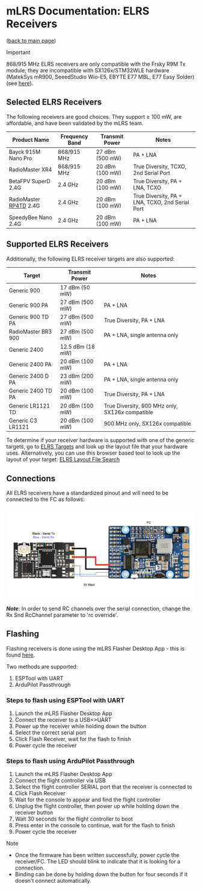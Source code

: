 # mLRS Documentation: ELRS Receivers #

([back to main page](../README.md))

> [!IMPORTANT]
> 868/915 MHz ELRS receivers are only compatible with the Frsky R9M Tx module; they are incompatible with SX126x/STM32WLE hardware (MatekSys mR900, SeeedStudio Wio-E5, EBYTE E77 MBL, E77 Easy Solder)(see [here](SX126x_SX127x_INCOMPATIBILITY.md)).

## Selected ELRS Receivers ##

The following receivers are good choices. They support &#8805; 100 mW, are affordable, and have been validated by the mLRS team.

| Product Name           | Frequency Band | Transmit Power  | Notes                                           |
| ---------------------- | -------------- | --------------- | ----------------------------------------------- |
| Bayck 915M Nano Pro    | 868/915 MHz    | 27 dBm (500 mW) | PA + LNA                                        |
| RadioMaster XR4        | 868/915 MHz    | 20 dBm (100 mW) | True Diversity, TCXO, 2nd Serial Port           |
| BetaFPV SuperD 2.4G    | 2.4 GHz        | 20 dBm (100 mW) | True Diversity, PA + LNA, TCXO                  |
| RadioMaster [RP4TD](ELRS_RADIOMASTER_RP4TD.md#mlrs-documentation-radiomaster-rp4td-receiver) 2.4G | 2.4 GHz | 20 dBm (100 mW) | True Diversity, PA + LNA, TCXO, 2nd Serial Port |
| SpeedyBee Nano 2.4G    | 2.4 GHz        | 20 dBm (100 mW) | PA + LNA                                        |

## Supported ELRS Receivers ##

Additionally, the following ELRS receiver targets are also supported:

| Target              | Transmit Power   | Notes                                                         |
| ------------------- | ---------------- | ------------------------------------------------------------- |
| Generic 900         | 17 dBm (50 mW)   |                                                               |
| Generic 900 PA      | 27 dBm (500 mW)  | PA + LNA                                                      |
| Generic 900 TD PA   | 27 dBm (500 mW)  | True Diversity, PA + LNA                                      |
| RadioMaster BR3 900 | 27 dBm (500 mW)  | PA + LNA, single antenna only                                 |
| Generic 2400        | 12.5 dBm (18 mW) |                                                               |
| Generic 2400 PA     | 20 dBm (100 mW)  | PA + LNA                                                      |
| Generic 2400 D PA   | 23 dBm (200 mW)  | PA + LNA, single antenna only                                 |
| Generic 2400 TD PA  | 20 dBm (100 mW)  | True Diversity, PA + LNA                                      |
| Generic LR1121 TD   | 20 dBm (100 mW)  | True Diversity, 900 MHz only, SX126x compatible               |
| Generic C3 LR1121   | 20 dBm (100 mW)  | 900 MHz only, SX126x compatible                               |

To determine if your receiver hardware is supported with one of the generic targets, go to [ELRS Targets](https://github.com/ExpressLRS/targets/blob/master/targets.json) and look up the layout file that your hardware uses. Alternatively, you can use this browser based tool to look up the layout of your target: [ELRS Layout File Search](https://sunjunkim.github.io/elrs_target_search/) 

## Connections ##

All ELRS receivers have a standardized pinout and will need to be connected to the FC as follows:

<img src="images/ELRS_fc_wiring.png" width="600px">

***Note***: In order to send RC channels over the serial connection, change the Rx Snd RcChannel parameter to 'rc override'.

## Flashing ##

Flashing receivers is done using the mLRS Flasher Desktop App - this is found [here](https://github.com/olliw42/mLRS-Flasher).

Two methods are supported:
1. ESPTool with UART
2. ArduPilot Passthrough

### Steps to flash using ESPTool with UART ###

1. Launch the mLRS Flasher Desktop App
2. Connect the receiver to a USB<>UART
3. Power up the receiver while holding down the button
4. Select the correct serial port
5. Click Flash Receiver, wait for the flash to finish
6. Power cycle the receiver

### Steps to flash using ArduPilot Passthrough ###

1. Launch the mLRS Flasher Desktop App
2. Connect the flight controller via USB
3. Select the flight controller SERIAL port that the receiver is connected to
4. Click Flash Receiver
5. Wait for the console to appear and find the flight controller
6. Unplug the flight controller, then power up while holding down the receiver button
7. Wait 30 seconds for the flight controller to boot
8. Press enter in the console to continue, wait for the flash to finish
9. Power cycle the receiver

> [!NOTE]
> - Once the firmware has been written successfully, power cycle the receiver/FC. The LED should blink to indicate that it is looking for a connection.
> - Binding can be done by holding down the button for four seconds if it doesn't connect automatically.
